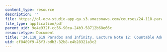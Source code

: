 ```yaml
---
content_type: resource
description: ''
file: https://ol-ocw-studio-app-qa.s3.amazonaws.com/courses/24-118-paradox-and-infinity-spring-2019/cf8489f945f3bdb332b8e4b28321a3c2_MIT24_118S19_LecNote12.pdf
file_type: application/pdf
parent_uid: 9e4e932f-cc56-90ca-24b3-58712b68e66c
resourcetype: Document
title: '24.118_S19 Paradox and Infinity, Lecture Note 12: Countable Additivity'
uid: cf8489f9-45f3-bdb3-32b8-e4b28321a3c2
---
```


